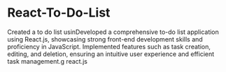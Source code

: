 # React-To-Do-List
Created a to do list usinDeveloped a comprehensive to-do list application using React.js, showcasing strong front-end development skills and proficiency in JavaScript. Implemented features such as task creation, editing, and deletion, ensuring an intuitive user experience and efficient task management.g react.js
